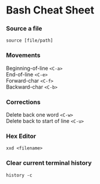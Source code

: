 # Bash Cheat Sheet
### Source a file
`source [file/path]`  

### Movements
Beginning-of-line `<C-a>`  
End-of-line `<C-e>`  
Forward-char `<C-f>`  
Backward-char `<C-b>`

### Corrections
Delete back one word `<C-w>`  
Delete back to start of line `<C-u>`  

### Hex Editor
`xxd <filename>`  

### Clear current terminal history 
`history -c`  

